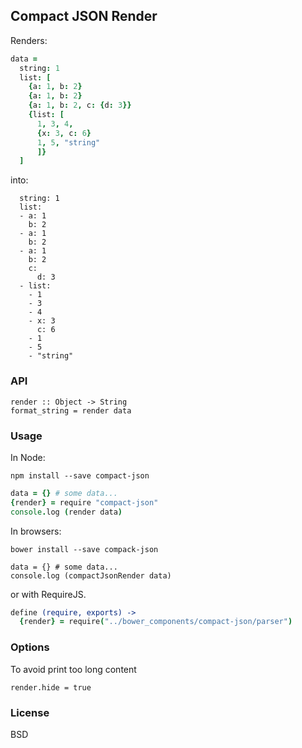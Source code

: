 
Compact JSON Render
------

Renders:

```coffee
data =
  string: 1
  list: [
    {a: 1, b: 2}
    {a: 1, b: 2}
    {a: 1, b: 2, c: {d: 3}}
    {list: [
      1, 3, 4,
      {x: 3, c: 6}
      1, 5, "string"
      ]}
  ]
```

into:

```
  string: 1
  list:
  - a: 1
    b: 2
  - a: 1
    b: 2
  - a: 1
    b: 2
    c:
      d: 3
  - list:
    - 1
    - 3
    - 4
    - x: 3
      c: 6
    - 1
    - 5
    - "string"
```

### API

```
render :: Object -> String
format_string = render data
```

### Usage

In Node:

```
npm install --save compact-json
```

```coffee
data = {} # some data...
{render} = require "compact-json"
console.log (render data)
```

In browsers:

```
bower install --save compack-json
```

```
data = {} # some data...
console.log (compactJsonRender data)
```

or with RequireJS.

```coffee
define (require, exports) ->
  {render} = require("../bower_components/compact-json/parser")
```

### Options

To avoid print too long content

```
render.hide = true
```

### License

BSD